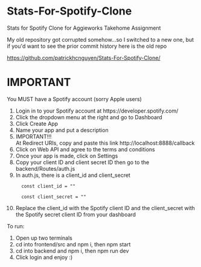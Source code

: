 # Stats-For-Spotify-Clone
Stats for Spotify Clone for Aggieworks Takehome Assignment

My old repository got corrupted somehow...so I switched to a new one, but if you'd want to see the prior commit history here is the old repo

<l>https://github.com/patrickhcnguyen/Stats-For-Spotify-Clone/</l>

# IMPORTANT

You MUST have a Spotify account (sorry Apple users)

<ol>
  <li>Login in to your Spotify account at  https://developer.spotify.com/</li>
  <li>Click the dropdown menu at the right and go to Dashboard</li>
  <li> Click Create App</li>
  <li>Name your app and put a description</li>
  <li>IMPORTANT!!!</li>
    <l> At Redirect URIs, copy and paste this link http://localhost:8888/callback
  <li>Click on Web API and agree to the terms and conditions</li>
  <li>Once your app is made, click on Settings</li>
  <li>Copy your client ID and client secret ID then go to the backend/Routes/auth.js</li>
  <li>In auth.js, there is a client_id and client_secret</li>
  
      const client_id = ""

      const client_secret = ""

  <li>Replace the client_id with the Spotify client ID and the client_secret with the Spotify secret client ID from your dashboard </li>
</ol>

To run:
<ol>
  <li>Open up two terminals</li>
  <li>cd into frontend/src and npm i, then npm start</li>
  <li>cd into backend and npm i, then npm run dev</li>
  <li>Click login and enjoy :)</li>
</ol>
